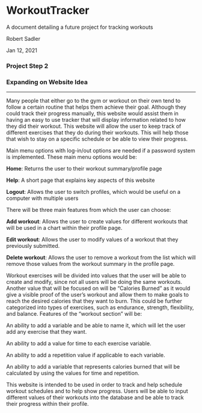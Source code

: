 # WorkoutTracker

A document detailing a future project for tracking workouts

Robert Sadler

Jan 12, 2021

### Project Step 2
### Expanding on Website Idea

---

Many people that either go to the gym or workout on their own tend to follow a certain routine that helps them achieve their goal. Although they could track their progress manually, this website would assist them in having an easy to use tracker that will display information related to how they did their workout.
This website will allow the user to keep track of different exercises that they do during their workouts. This will help those that wish to stay on a specific schedule or be able to view their progress. 



Main menu options with log-in/out options are needed if a password system is implemented. These main menu options would be:

**Home**: Returns the user to their workout summary/profile page

**Help**: A short page that explains key aspects of this website

**Logout**: Allows the user to switch profiles, which would be useful on a computer with multiple users



There will be three main features from which the user can choose:

**Add workout**: Allows the user to create values for different workouts that will be used in a chart within their profile page.

**Edit workout**: Allows the user to modify values of a workout that they previously submitted.

**Delete workout**: Allows the user to remove a workout from the list which will remove those values from the workout summary in the profile page.



Workout exercises will be divided into values that the user will be able to create and modify, since not all users will be doing the same workouts. Another value that will be focused on will be “Calories Burned” as it would give a visible proof of the user’s workout and allow them to make goals to reach the desired calories that they want to burn. This could be further categorized into types of exercises, such as endurance, strength, flexibility, and balance.
Features of the “workout section” will be:

An ability to add a variable and be able to name it, which will let the user add any exercise that they want.

An ability to add a value for time to each exercise variable.

An ability to add a repetition value if applicable to each variable.

An ability to add a variable that represents calories burned that will be calculated by using the values for time and repetition.



This website is intended to be used in order to track and help schedule workout schedules and to help show progress. Users will be able to input different values of their workouts into the database and be able to track their progress within their profile.
